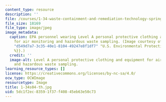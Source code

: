 ```yaml
---
content_type: resource
description: ''
file: /courses/1-34-waste-containment-and-remediation-technology-spring-2004/5dc1f2ec83591f37f40845eb63e50c73_1-34s04-th.jpg
file_size: 18169
file_type: image/jpeg
image_metadata:
  caption: EPA personnel wearing Level A personal protective clothing and equipment
    for air monitoring and hazardous waste sampling. (Image courtesy of {{% resource_link
    "d549d7a7-3c35-40e1-8104-49247e8f1df7" "U.S. Environmental Protection Agency"
    %}}.)
  credit: ''
  image-alt: Level A personal protective clothing and equipment for air monitoring
    and hazardous waste sampling.
learning_resource_types: []
license: https://creativecommons.org/licenses/by-nc-sa/4.0/
ocw_type: OCWImage
resourcetype: Image
title: 1-34s04-th.jpg
uid: 5dc1f2ec-8359-1f37-f408-45eb63e50c73
---
```

